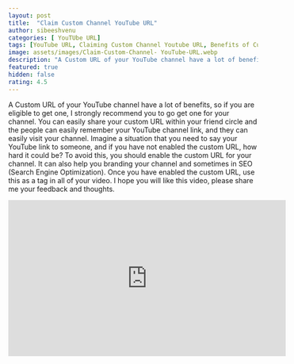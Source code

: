 ```yaml
---
layout: post
title:  "Claim Custom Channel YouTube URL"
author: sibeeshvenu
categories: [ YouTUbe URL]
tags: [YouTube URL, Claiming Custom Channel Youtube URL, Benefits of Custom URL, Malayalam, Sibeesh Passion, Njan Oru Malayali, ഞാൻ ഒരു മലയാളി, Germany, sibeeshpassion.com, sibeeshvenu.com]
image: assets/images/Claim-Custom-Channel- YouTube-URL.webp
description: "A Custom URL of your YouTube channel have a lot of benefits, so if you are eligible to get one, I strongly recommend you to go get one for your channel. You can easily share your custom URL within your friend circle and the people can easily remember your YouTube channel link, and they can easily visit your channel. Imagine a situation that you need to say your YouTube link to someone, and if you have not enabled the custom URL, how hard it could be? To avoid this, you should enable the custom URL for your channel. It can also help you branding your channel and sometimes in SEO (Search Engine Optimization). Once you have enabled the custom URL, use this as a tag in all of your video. I hope you will like this video, please share me your feedback and thoughts."
featured: true
hidden: false
rating: 4.5
---
```


A Custom URL of your YouTube channel have a lot of benefits, so if you are eligible to get one, I strongly recommend you to go get one for your channel. You can easily share your custom URL within your friend circle and the people can easily remember your YouTube channel link, and they can easily visit your channel. Imagine a situation that you need to say your YouTube link to someone, and if you have not enabled the custom URL, how hard it could be? To avoid this, you should enable the custom URL for your channel. It can also help you branding your channel and sometimes in SEO (Search Engine Optimization). Once you have enabled the custom URL, use this as a tag in all of your video. I hope you will like this video, please share me your feedback and thoughts.



<iframe width="560" height="315" src="https://www.youtube.com/embed/XYZqYS3qH_8" frameborder="0" allow="accelerometer; autoplay; encrypted-media; gyroscope; picture-in-picture" allowfullscreen></iframe>
